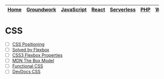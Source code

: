 | [Home](README.md) | [Groundwork](groundwork.md) | [JavaScript](javascript.md) | [React](react.md) | [Serverless](serverless.md) | [PHP](php.md) | [WordPress](wordpress.md) | [Docker](docker.md) | [Linux](linux.md) | CSS |
| ----------------- | --------------------------- | --------------------------- | ----------------- | --------------------------- | ------------- | ------------------------- | ------------------- | ----------------- | --- |

# CSS

* [ ] [CSS Positioning](http://blog.teamtreehouse.com/css-positioning)
* [ ] [Solved by Flexbox](https://philipwalton.github.io/solved-by-flexbox/)
* [ ] [CSS3 Flexbox Properties](https://scotch.io/tutorials/a-visual-guide-to-css3-flexbox-properties)
* [ ] [MDN The Box Model](https://developer.mozilla.org/en-US/docs/Learn/CSS/Introduction_to_CSS/Box_model)
* [ ] [Functional CSS](https://github.com/chibicode/react-functional-css-protips)
* [ ] [DevDocs CSS](http://devdocs.io/css/)
